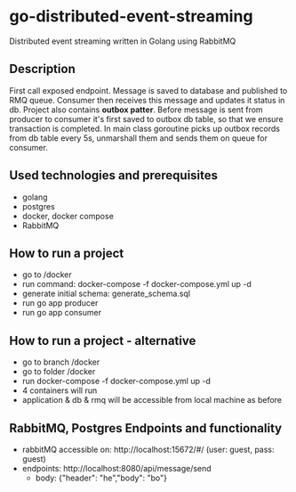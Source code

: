 # go-distributed-event-streaming
Distributed event streaming written in Golang using RabbitMQ

## Description
First call exposed endpoint. Message is saved to database and published to
RMQ queue. Consumer then receives this message and updates it status in db.
Project also contains **outbox patter**. Before message is sent from producer to consumer it's first saved to outbox
db table, so that we ensure transaction is completed. In main class goroutine picks up outbox records from db table
every 5s, unmarshall them and sends them on queue for consumer.

## Used technologies and prerequisites
- golang
- postgres
- docker, docker compose
- RabbitMQ

## How to run a project
- go to /docker
- run command: docker-compose -f docker-compose.yml up -d
- generate initial schema: generate_schema.sql
- run go app producer
- run go app consumer

## How to run a project - alternative
- go to branch /docker
- go to folder /docker
- run docker-compose -f docker-compose.yml up -d
- 4 containers will run
- application & db & rmq will be accessible from local machine as before

## RabbitMQ, Postgres Endpoints and functionality
- rabbitMQ accessible on: http://localhost:15672/#/ (user: guest, pass: guest)
- endpoints: http://localhost:8080/api/message/send
  - body: {"header": "he","body": "bo"}
